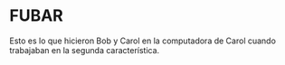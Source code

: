 # FUBAR


Esto es lo que hicieron Bob y Carol en la computadora de Carol cuando trabajaban en la segunda característica.


